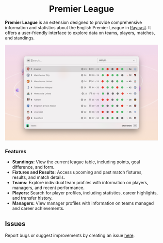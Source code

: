 <p align="center">
  <h1 align="center">Premier League</h1>
</p>

**Premier League** is an extension designed to provide comprehensive information and statistics about the English Premier League in [Raycast](https://raycast.com/). It offers a user-friendly interface to explore data on teams, players, matches, and standings.

![Example](./metadata/premier-league-1.png)

### Features

* **Standings:** View the current league table, including points, goal difference, and form.
* **Fixtures and Results:** Access upcoming and past match fixtures, results, and match details.
* **Teams:** Explore individual team profiles with information on players, managers, and recent performance.
* **Players:** Search for player profiles, including statistics, career highlights, and transfer history.
* **Managers:** View manager profiles with information on teams managed and career achievements.

## Issues

Report bugs or suggest improvements by creating an issue [here](https://github.com/anhthang/raycast-premier-league/issues).
